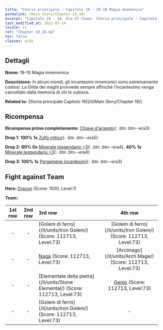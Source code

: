 ```yaml
---
title: "Storia principale - Capitolo 19 - 19-10 Magia mnemonica"
permalink: /Main Story/Chapter 19_10/
excerpt: "Capitolo 19 - 10. Era of Chaos  Storia principale - Capitolo 19_10. 19-10 Magia mnemonica"
last_modified_at: 2021-07-14
locale: it
ref: "Chapter 19_10.md"
toc: false
classes: wide
---
```


## Dettagli

 **Nome:** 19-10 Magia mnemonica

 **Descrizione:** In alcuni mondi, gli incantesimi mnemonici sono estremamente costosi. La Gilda dei maghi provvede sempre affinché l'incantesimo venga cancellato dalla memoria di chi lo subisce.

 **Related to:** [Storia principale Capitolo 19](/it/Main Story/Chapter 19/)

## Ricompensa

 **Ricompensa primo completamento:** [Chiave d'argento](/ItemsIT/con_693/){: .btn .btn--era3}

 **Drop 1:** **100% 1x** [Zolfo mitico](/ItemsIT/mat_64/){: .btn .btn--era5}

 **Drop 2:** **60% 0x** [Minerale leggendario +3](/ItemsIT/mat_54/){: .btn .btn--era4}, **40% 1x** [Minerale leggendario +3](/ItemsIT/mat_54/){: .btn .btn--era4}

 **Drop 3:** **100% 1x** [Pergamene incantesimi](/ItemsIT/con_694/){: .btn .btn--era3}


## Fight against Team
 **Hero:** [Dracon](/it/heroes/Dracon/) (Score: 1000, Level:1)

 **Team:**


  | 1st row | 2nd row | 3rd row | 4th row |
  |:----:|:----:|:----|:----:|
  | - | - | [Golem di ferro](/it/units/Iron Golem/) (Score: 112713, Level:73)  | [Golem di ferro](/it/units/Iron Golem/) (Score: 112713, Level:73)  |
  | - | - | [Naga](/it/units/Naga/) (Score: 112713, Level:73)  | [Arcimago](/it/units/Arch Mage/) (Score: 112713, Level:73)  |
  | - | - | [Elementale della pietra](/it/units/Stone Elemental/) (Score: 112713, Level:73)  | [Genio](/it/units/Genie/) (Score: 112713, Level:73)  |
  | - | - | [Golem di ferro](/it/units/Iron Golem/) (Score: 112713, Level:73)  | - |


